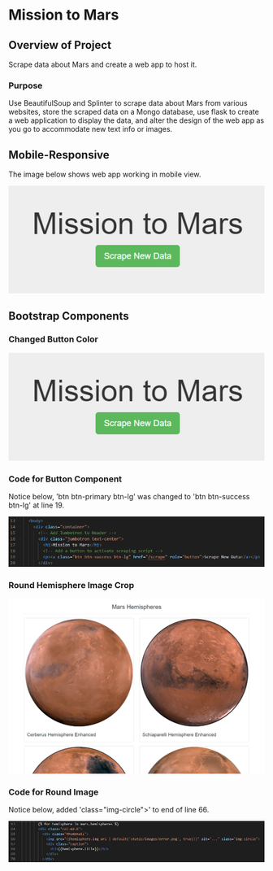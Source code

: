 # Mission to Mars

## Overview of Project

Scrape data about Mars and create a web app to host it.

### Purpose

Use BeautifulSoup and Splinter to scrape data about Mars from various websites, store the scraped data on a Mongo database, use flask to create a web application to display the data, and alter the design of the web app as you go to accommodate new text info or images.

## Mobile-Responsive

The image below shows web app working in mobile view.

!["Mobile View"](https://github.com/psidhu42/mission-to-mars/blob/main/resources/green_scrape_button.PNG)

## Bootstrap Components

### Changed Button Color

!["Green Button"](https://github.com/psidhu42/mission-to-mars/blob/main/resources/green_scrape_button.PNG)

### Code for Button Component

Notice below, 'btn btn-primary btn-lg' was changed to 'btn btn-success btn-lg' at line 19.

!["Green Button Code"](https://github.com/psidhu42/mission-to-mars/blob/main/resources/green_scrape_button_code.PNG)

### Round Hemisphere Image Crop

!["Round Hemisphere Image"](https://github.com/psidhu42/mission-to-mars/blob/main/resources/round_mars_hemis.PNG)

### Code for Round Image

Notice below, added 'class="img-circle">' to end of line 66.

!["Round Hemisphere Image Code"](https://github.com/psidhu42/mission-to-mars/blob/main/resources/round_mars_hemis_code.PNG)